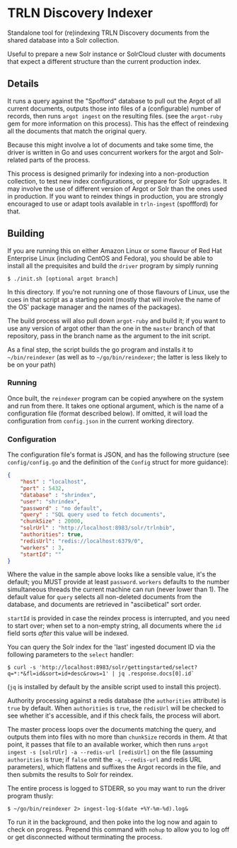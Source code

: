 # TRLN Discovery Indexer

Standalone tool for (re)indexing TRLN Discovery documents from the shared
database into a Solr collection.

Useful to prepare a new Solr instance or SolrCloud cluster with documents that
expect a different structure than the current production index.

## Details

It runs a query against the "Spofford" database to pull out the Argot of all
current documents, outputs those into files of a (configurable) number of
records, then runs `argot ingest` on the resulting files. (see the `argot-ruby`
gem for more information on this process). This has the effect of reindexing
all the documents that match the original query.

Because this might involve a lot of documents and take some time, the driver is
written in Go and uses concurrent workers for the argot and Solr-related parts
of the process.

This process is designed primarily for indexing into a non-production
collection, to test new index configurations, or prepare for Solr upgrades.  It
may involve the use of different version of Argot or Solr than the ones used in
production.  If you want to reindex things in production, you are strongly
encouraged to use or adapt tools available in `trln-ingest` (spoffford) for
that.

## Building

If you are running this on either Amazon Linux or some flavour of Red Hat Enterprise Linux (including CentOS and Fedora), you should be able to install all the prequisites and build the `driver` program by simply running

    $ ./init.sh [optional argot branch]

In this directory.  If you're not running one of those flavours of Linux, use
the cues in that script as a starting point (mostly that will involve the name
of the OS' package manager and the names of the packages).

The build process will also pull down `argot-ruby` and build it; if you want to
use any version of argot other than the one in the `master` branch of that
repository, pass in the branch name as the argument to the init script.

As a final step, the script builds the go program and installs it to
`~/bin/reindexer` (as well as to `~/go/bin/reindexer`; the latter is less
likely to be on your path)

### Running

Once built, the `reindexer` program can be copied anywhere on the system and run
from there.  It takes one optional argument, which is the name of a
configuration file (format described below).  If omitted, it will load the
configuration from `config.json` in the current working directory.

### Configuration

The configuration file's format is JSON, and has the following structure (see `config/config.go` and the definition of the `Config` struct for more guidance):

```json
{
    "host" : "localhost",
    "port" : 5432,
    "database" : "shrindex",
    "user": "shrindex",
    "password" : "no default",
    "query" : "SQL query used to fetch documents",
    "chunkSize" : 20000,
    "solrUrl" : "http://localhost:8983/solr/trlnbib",
    "authorities": true,
    "redisUrl": "redis://localhost:6379/0",
    "workers" : 3,
    "startId": ""
}
```

Where the value in the sample above looks like a sensible value, it's the
default; you MUST provide at least `password`.  `workers` defaults to the
number simultaneous threads the current machine can run (never lower than 1).
The default value for `query` selects all non-deleted documents from the
database, and documents are retrieved in "asciibetical" sort order.

`startId` is provided in case the reindex process is interrupted, and you need
to start over; when set to a non-empty string, all documents where the `id`
field sorts *after* this value will be indexed.

You can query the Solr index for the 'last' ingested document ID via the
following parameters to the `select` handler:

    $ curl -s 'http://localhost:8983/solr/gettingstarted/select?q=*:*&fl=id&sort=id+desc&rows=1' | jq .response.docs[0].id`

(`jq` is installed by default by the ansible script used to install this
project).

Authority processing against a redis database (the `authorities` attribute)
is `true` by default. When `authorities` is `true`, the `redisUrl` will be
checked to see whether it's accessible, and if this check fails, the process
will abort.

The master process loops over the documents matching the query, and outputs
them into files with no more than `chunkSize` records in them.  At  that point,
it passes that file to an available worker, which then runs `argot ingest -s
[solrUlr] -a --redis-url [redisUrl]` on the file (assuming `authorities` is
true; if `false` omit the `-a`, `--redis-url` and redis URL parameters), which
flattens and suffixes the Argot records in the file, and then submits the
results to Solr for reindex.

The entire process is logged to STDERR, so you may want to run the driver program thusly:

    $ ~/go/bin/reindexer 2> ingest-log-$(date +%Y-%m-%d).log&

To run it in the background, and then poke into the log now and again to check
on progress.  Prepend this command with `nohup` to allow you to log off or get
disconnected without terminating the process.
